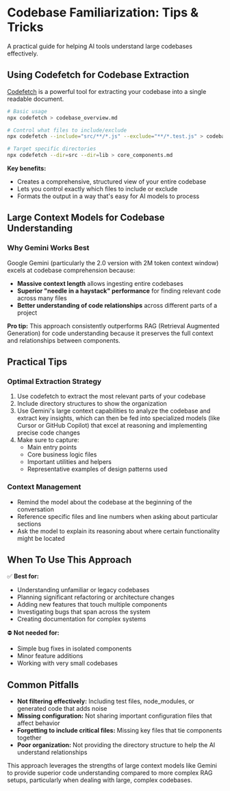 # Codebase Familiarization: Tips & Tricks

A practical guide for helping AI tools understand large codebases effectively.

## Using Codefetch for Codebase Extraction

[Codefetch](https://github.com/regenrek/codefetch) is a powerful tool for extracting your codebase into a single readable document.

```bash
# Basic usage
npx codefetch > codebase_overview.md

# Control what files to include/exclude
npx codefetch --include="src/**/*.js" --exclude="**/*.test.js" > codebase_filtered.md

# Target specific directories
npx codefetch --dir=src --dir=lib > core_components.md
```

**Key benefits:**
- Creates a comprehensive, structured view of your entire codebase
- Lets you control exactly which files to include or exclude
- Formats the output in a way that's easy for AI models to process

## Large Context Models for Codebase Understanding

### Why Gemini Works Best

Google Gemini (particularly the 2.0 version with 2M token context window) excels at codebase comprehension because:

- **Massive context length** allows ingesting entire codebases
- **Superior "needle in a haystack" performance** for finding relevant code across many files
- **Better understanding of code relationships** across different parts of a project

**Pro tip:** This approach consistently outperforms RAG (Retrieval Augmented Generation) for code understanding because it preserves the full context and relationships between components.

## Practical Tips

### Optimal Extraction Strategy

1. Use codefetch to extract the most relevant parts of your codebase
2. Include directory structures to show the organization
3. Use Gemini's large context capabilities to analyze the codebase and extract key insights, which can then be fed into specialized models (like Cursor or GitHub Copilot) that excel at reasoning and implementing precise code changes
4. Make sure to capture:
   - Main entry points
   - Core business logic files
   - Important utilities and helpers
   - Representative examples of design patterns used

### Context Management

- Remind the model about the codebase at the beginning of the conversation
- Reference specific files and line numbers when asking about particular sections
- Ask the model to explain its reasoning about where certain functionality might be located

## When To Use This Approach

✅ **Best for:**
- Understanding unfamiliar or legacy codebases
- Planning significant refactoring or architecture changes
- Adding new features that touch multiple components
- Investigating bugs that span across the system
- Creating documentation for complex systems

⛔ **Not needed for:**
- Simple bug fixes in isolated components
- Minor feature additions
- Working with very small codebases

## Common Pitfalls

- **Not filtering effectively:** Including test files, node_modules, or generated code that adds noise
- **Missing configuration:** Not sharing important configuration files that affect behavior
- **Forgetting to include critical files:** Missing key files that tie components together
- **Poor organization:** Not providing the directory structure to help the AI understand relationships

This approach leverages the strengths of large context models like Gemini to provide superior code understanding compared to more complex RAG setups, particularly when dealing with large, complex codebases.